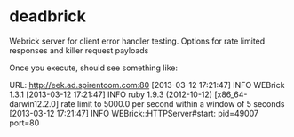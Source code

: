 deadbrick
=========

Webrick server for client error handler testing. Options for rate limited responses and killer request payloads

Once you execute, should see something like:

URL: http://eek.ad.spirentcom.com:80
[2013-03-12 17:21:47] INFO  WEBrick 1.3.1
[2013-03-12 17:21:47] INFO  ruby 1.9.3 (2012-10-12) [x86_64-darwin12.2.0]
rate limit to 5000.0 per second within a window of 5 seconds
[2013-03-12 17:21:47] INFO  WEBrick::HTTPServer#start: pid=49007 port=80
